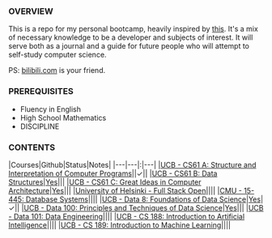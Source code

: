 ### OVERVIEW

This is a repo for my personal bootcamp, heavily inspired by [this](https://www.reddit.com/r/learnprogramming/comments/ortnef/a_super_harsh_guide_to_learning_computer_science/). It's a mix of necessary knowledge to be a developer and subjects of interest. It will serve both as a journal and a guide for future people who will attempt to self-study computer science.

PS: [bilibili.com](https://www.bilibili.com/) is your friend.

### PREREQUISITES

- Fluency in English
- High School Mathematics
- DISCIPLINE

### CONTENTS

|Courses|Github|Status|Notes|
|---|---|:|---|
|[UCB - CS61 A: Structure and Interpretation of Computer Programs](https://cs61a.org/)||✓||
|[UCB - CS61 B: Data Structures](https://sp21.datastructur.es/)|[Yes](https://github.com/orgs/Berkeley-CS61B/repositories)|||
|[UCB - CS61 C: Great Ideas in Computer Architecture](https://cs61c.org/fa22/)|[Yes](https://github.com/orgs/61c-teach/repositories)|||
|[University of Helsinki - Full Stack Open](https://fullstackopen.com/en/)||||
|[CMU - 15-445: Database Systems](https://15445.courses.cs.cmu.edu/fall2022/)||||
|[UCB - Data 8: Foundations of Data Science](http://data8.org/fa22/)|[Yes](https://github.com/orgs/data-8/repositories)|✓||
|[UCB - Data 100: Principles and Techniques of Data Science](https://ds100.org/sp22/)|[Yes](https://github.com/orgs/DS-100/repositories)|||
|[UCB - Data 101: Data Engineering](https://data101.org/)||||
|[UCB - CS 188: Introduction to Artificial Intelligence](https://inst.eecs.berkeley.edu/~cs188/fa22/)||||
|[UCB - CS 189: Introduction to Machine Learning](https://people.eecs.berkeley.edu/~jrs/189/)||||
